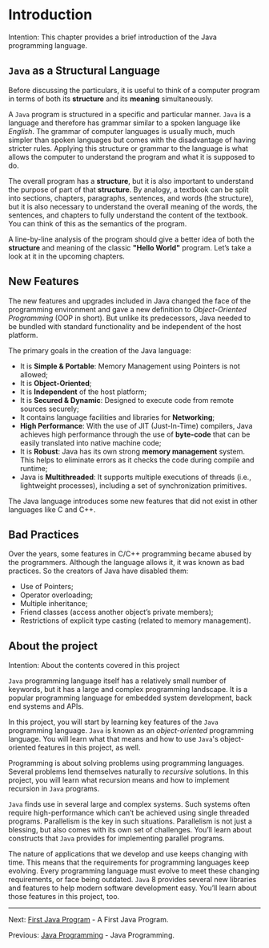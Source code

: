 # Introduction

Intention: This chapter provides a brief introduction of the Java programming language.

## `Java` as a Structural Language

Before discussing the particulars, it is useful to think of a computer program in terms of both its <b>structure</b> and 
its <b>meaning</b> simultaneously.

A `Java` program is structured in a specific and particular manner. `Java` is a language and therefore has 
grammar similar to a spoken language like <i>English</i>. 
The grammar of computer languages is usually much, much simpler than spoken languages but comes with the disadvantage of 
having stricter rules. Applying this structure or grammar to the language is what allows the computer to understand 
the program and what it is supposed to do.

The overall program has a <b>structure</b>, but it is also important to understand the purpose of part of that 
<b>structure</b>. By analogy, a textbook can be split into sections, chapters, paragraphs, sentences, 
and words (the structure), but it is also necessary to understand the overall meaning of the words, the sentences, 
and chapters to fully understand the content of the textbook. You can think of this as the semantics of the program.

A line-by-line analysis of the program should give a better idea of both the <b>structure</b> and meaning of 
the classic <b>"Hello World"</b> program. Let’s take a look at it in the upcoming chapters.

## New Features

The new features and upgrades included in Java changed the face of the programming environment and gave a new definition 
to <i>Object-Oriented Programming</i> (OOP in short). But unlike its predecessors, Java needed to be bundled with standard 
functionality and be independent of the host platform.

The primary goals in the creation of the Java language:

- It is <b>Simple & Portable</b>: Memory Management using Pointers is not allowed;
- It is <b>Object-Oriented</b>;
- It is <b>Independent</b> of the host platform;
- It is <b>Secured & Dynamic</b>: Designed to execute code from remote sources securely;
- It contains language facilities and libraries for <b>Networking</b>;
- <b>High Performance</b>: With the use of JIT (Just-In-Time) compilers, Java achieves high performance through the use of 
  <b>byte-code</b> that can be easily translated into native machine code;
- It is <b>Robust</b>: Java has its own strong <b>memory management</b> system. This helps to eliminate errors as it 
  checks the code during compile and runtime;
- Java is <b>Multithreaded</b>: It supports multiple executions of threads (i.e., lightweight processes), 
  including a set of synchronization primitives.
  
The Java language introduces some new features that did not exist in other languages like C and C++.

## Bad Practices

Over the years, some features in C/C++ programming became abused by the programmers. Although the language allows it, 
it was known as bad practices. So the creators of Java have disabled them:

- Use of Pointers;
- Operator overloading;
- Multiple inheritance;
- Friend classes (access another object’s private members);
- Restrictions of explicit type casting (related to memory management).

## About the project

Intention: About the contents covered in this project

`Java` programming language itself has a relatively small number of keywords, but it has a large and complex 
programming landscape. It is a popular programming language for embedded system development, back end systems and APIs.

In this project, you will start by learning key features of the `Java` programming language. `Java` is known as 
an <i>object-oriented</i> programming language. You will learn what that means and how to use `Java`'s 
object-oriented features in this project, as well.

Programming is about solving problems using programming languages. Several problems lend themselves naturally 
to <i>recursive</i> solutions. In this project, you will learn what recursion means and how to implement recursion in 
`Java` programs.

`Java` finds use in several large and complex systems. Such systems often require high-performance which can’t be 
achieved using single threaded programs. Parallelism is the key in such situations. Parallelism is not just a blessing, 
but also comes with its own set of challenges. You’ll learn about constructs that `Java` provides for implementing 
parallel programs.

The nature of applications that we develop and use keeps changing with time. This means that the requirements 
for programming languages keep evolving. Every programming language must evolve to meet these changing requirements, 
or face being outdated. `Java` 8 provides several new libraries and features to help modern software development easy. 
You’ll learn about those features in this project, too.

<hr>

Next: [First Java Program](first-program.md "First Java Program") - A First Java Program.

Previous: [Java Programming](../../README.md "Java Programming") - Java Programming.